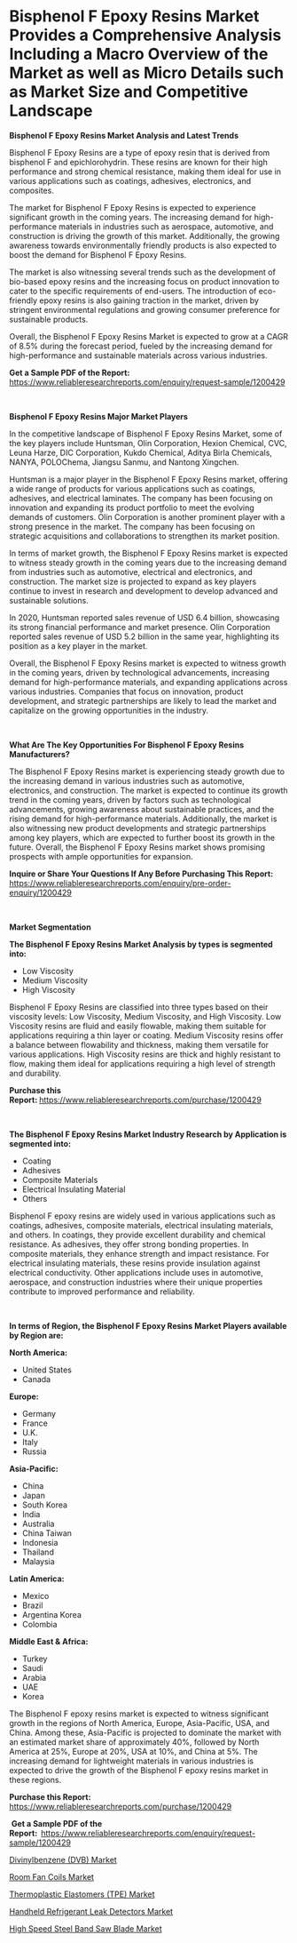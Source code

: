 <p><h1>Bisphenol F Epoxy Resins Market Provides a Comprehensive Analysis Including a Macro Overview of the Market as well as Micro Details such as Market Size and Competitive Landscape</h1></p><p><strong>Bisphenol F Epoxy Resins Market Analysis and Latest Trends</strong></p>
<p><p>Bisphenol F Epoxy Resins are a type of epoxy resin that is derived from bisphenol F and epichlorohydrin. These resins are known for their high performance and strong chemical resistance, making them ideal for use in various applications such as coatings, adhesives, electronics, and composites.</p><p>The market for Bisphenol F Epoxy Resins is expected to experience significant growth in the coming years. The increasing demand for high-performance materials in industries such as aerospace, automotive, and construction is driving the growth of this market. Additionally, the growing awareness towards environmentally friendly products is also expected to boost the demand for Bisphenol F Epoxy Resins.</p><p>The market is also witnessing several trends such as the development of bio-based epoxy resins and the increasing focus on product innovation to cater to the specific requirements of end-users. The introduction of eco-friendly epoxy resins is also gaining traction in the market, driven by stringent environmental regulations and growing consumer preference for sustainable products.</p><p>Overall, the Bisphenol F Epoxy Resins Market is expected to grow at a CAGR of 8.5% during the forecast period, fueled by the increasing demand for high-performance and sustainable materials across various industries.</p></p>
<p><strong>Get a Sample PDF of the Report:&nbsp;</strong> <a href="https://www.reliableresearchreports.com/enquiry/request-sample/1200429">https://www.reliableresearchreports.com/enquiry/request-sample/1200429</a></p>
<p>&nbsp;</p>
<p><strong>Bisphenol F Epoxy Resins Major Market Players</strong></p>
<p><p>In the competitive landscape of Bisphenol F Epoxy Resins Market, some of the key players include Huntsman, Olin Corporation, Hexion Chemical, CVC, Leuna Harze, DIC Corporation, Kukdo Chemical, Aditya Birla Chemicals, NANYA, POLOChema, Jiangsu Sanmu, and Nantong Xingchen.</p><p>Huntsman is a major player in the Bisphenol F Epoxy Resins market, offering a wide range of products for various applications such as coatings, adhesives, and electrical laminates. The company has been focusing on innovation and expanding its product portfolio to meet the evolving demands of customers. Olin Corporation is another prominent player with a strong presence in the market. The company has been focusing on strategic acquisitions and collaborations to strengthen its market position.</p><p>In terms of market growth, the Bisphenol F Epoxy Resins market is expected to witness steady growth in the coming years due to the increasing demand from industries such as automotive, electrical and electronics, and construction. The market size is projected to expand as key players continue to invest in research and development to develop advanced and sustainable solutions.</p><p>In 2020, Huntsman reported sales revenue of USD 6.4 billion, showcasing its strong financial performance and market presence. Olin Corporation reported sales revenue of USD 5.2 billion in the same year, highlighting its position as a key player in the market.</p><p>Overall, the Bisphenol F Epoxy Resins market is expected to witness growth in the coming years, driven by technological advancements, increasing demand for high-performance materials, and expanding applications across various industries. Companies that focus on innovation, product development, and strategic partnerships are likely to lead the market and capitalize on the growing opportunities in the industry.</p></p>
<p>&nbsp;</p>
<p><strong>What Are The Key Opportunities For Bisphenol F Epoxy Resins Manufacturers?</strong></p>
<p><p>The Bisphenol F Epoxy Resins market is experiencing steady growth due to the increasing demand in various industries such as automotive, electronics, and construction. The market is expected to continue its growth trend in the coming years, driven by factors such as technological advancements, growing awareness about sustainable practices, and the rising demand for high-performance materials. Additionally, the market is also witnessing new product developments and strategic partnerships among key players, which are expected to further boost its growth in the future. Overall, the Bisphenol F Epoxy Resins market shows promising prospects with ample opportunities for expansion.</p></p>
<p><strong>Inquire or Share Your Questions If Any Before Purchasing This Report:</strong> <a href="https://www.reliableresearchreports.com/enquiry/pre-order-enquiry/1200429">https://www.reliableresearchreports.com/enquiry/pre-order-enquiry/1200429</a></p>
<p>&nbsp;</p>
<p><strong>Market Segmentation</strong></p>
<p><strong>The Bisphenol F Epoxy Resins Market Analysis by types is segmented into:</strong></p>
<p><ul><li>Low Viscosity</li><li>Medium Viscosity</li><li>High Viscosity</li></ul></p>
<p><p>Bisphenol F Epoxy Resins are classified into three types based on their viscosity levels: Low Viscosity, Medium Viscosity, and High Viscosity. Low Viscosity resins are fluid and easily flowable, making them suitable for applications requiring a thin layer or coating. Medium Viscosity resins offer a balance between flowability and thickness, making them versatile for various applications. High Viscosity resins are thick and highly resistant to flow, making them ideal for applications requiring a high level of strength and durability.</p></p>
<p><strong>Purchase this Report:&nbsp;</strong><a href="https://www.reliableresearchreports.com/purchase/1200429">https://www.reliableresearchreports.com/purchase/1200429</a></p>
<p>&nbsp;</p>
<p><strong>The Bisphenol F Epoxy Resins Market Industry Research by Application is segmented into:</strong></p>
<p><ul><li>Coating</li><li>Adhesives</li><li>Composite Materials</li><li>Electrical Insulating Material</li><li>Others</li></ul></p>
<p><p>Bisphenol F epoxy resins are widely used in various applications such as coatings, adhesives, composite materials, electrical insulating materials, and others. In coatings, they provide excellent durability and chemical resistance. As adhesives, they offer strong bonding properties. In composite materials, they enhance strength and impact resistance. For electrical insulating materials, these resins provide insulation against electrical conductivity. Other applications include uses in automotive, aerospace, and construction industries where their unique properties contribute to improved performance and reliability.</p></p>
<p>&nbsp;</p>
<p><strong>In terms of Region, the Bisphenol F Epoxy Resins Market Players available by Region are:</strong></p>
<p>
    <p> <strong> North America: </strong>
        <ul>
            <li>United States</li>
            <li>Canada</li>
        </ul>
        </p> 
    <p> <strong> Europe: </strong>
        <ul>
            <li>Germany</li>
            <li>France</li>
            <li>U.K.</li>
            <li>Italy</li>
            <li>Russia</li>
        </ul>
        </p> 
    <p> <strong> Asia-Pacific: </strong>
        <ul>
            <li>China</li>
            <li>Japan</li>
            <li>South Korea</li>
            <li>India</li>
            <li>Australia</li>
            <li>China Taiwan</li>
            <li>Indonesia</li>
            <li>Thailand</li>
            <li>Malaysia</li>
        </ul>
        </p> 
    <p> <strong> Latin America: </strong>
        <ul>
            <li>Mexico</li>
            <li>Brazil</li>
            <li>Argentina Korea</li>
            <li>Colombia</li>
        </ul>
        </p> 
    <p> <strong> Middle East & Africa: </strong>
        <ul>
            <li>Turkey</li>
            <li>Saudi</li>
            <li>Arabia</li>
            <li>UAE</li>
            <li>Korea</li>
        </ul>
    </p>
    </p>
<p><p>The Bisphenol F epoxy resins market is expected to witness significant growth in the regions of North America, Europe, Asia-Pacific, USA, and China. Among these, Asia-Pacific is projected to dominate the market with an estimated market share of approximately 40%, followed by North America at 25%, Europe at 20%, USA at 10%, and China at 5%. The increasing demand for lightweight materials in various industries is expected to drive the growth of the Bisphenol F epoxy resins market in these regions.</p></p>
<p><strong>Purchase this Report: </strong><a href="https://www.reliableresearchreports.com/purchase/1200429">https://www.reliableresearchreports.com/purchase/1200429</a></p>
<p>&nbsp;<strong>Get a Sample PDF of the Report:&nbsp;&nbsp;</strong><a href="https://www.reliableresearchreports.com/enquiry/request-sample/1200429">https://www.reliableresearchreports.com/enquiry/request-sample/1200429</a></p>
<p><strong></strong></p>
<p><p><a href="https://github.com/changoleonlaverguenzanoexiste/Market-Research-Report-List-1/blob/main/divinylbenzene-dvb-market.md">Divinylbenzene (DVB) Market</a></p><p><a href="https://medium.com/@dorinaprifti56/room-fan-coils-nbsp-market-focuses-on-market-share-size-and-projected-forecast-till-2031-0ddbcb865471">Room Fan Coils Market</a></p><p><a href="https://github.com/dimitrishawkinswaynenp91rgz/Market-Research-Report-List-1/blob/main/thermoplastic-elastomers-tpe-market.md">Thermoplastic Elastomers (TPE) Market</a></p><p><a href="https://medium.com/@arnisaleka1951/handheld-refrigerant-leak-detectors-market-size-cagr-trends-2024-2030-821c0526adad">Handheld Refrigerant Leak Detectors Market</a></p><p><a href="https://medium.com/@arnisaleka1951/analyzing-high-speed-steel-band-saw-blade-market-global-industry-perspective-and-forecast-2024-to-47ab0dd09767">High Speed Steel Band Saw Blade Market</a></p></p>
